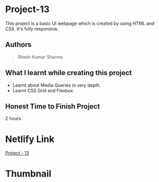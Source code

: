 
# Project-13

This project is a basic UI webpage which is created by using HTML and CSS. It's fully responsive.





## Authors

 >Ritesh Kumar Sharma


## What I learnt while creating this project

- Learnt about Media Queries in very depth.
- Learnt CSS Grid and Flexbox.



## Honest Time to Finish Project

2 hours



# Netlify Link

[Project - 13](https://project-13-rk.netlify.app/)

# Thumbnail

